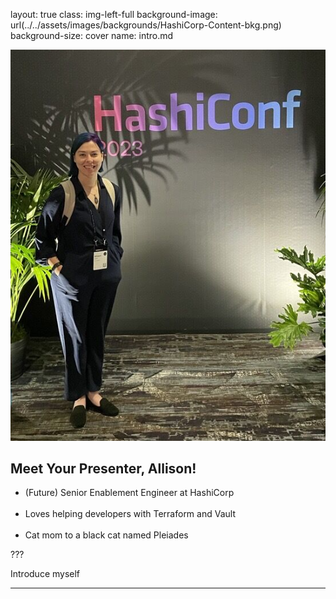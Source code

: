 layout: true
class: img-left-full
background-image: url(../../assets/images/backgrounds/HashiCorp-Content-bkg.png)
background-size: cover
name: intro.md

![Allison profile img](./assets/images/slide_images/profile_photo.png)

## Meet Your Presenter, Allison!

- (Future) Senior Enablement Engineer at HashiCorp
<br></br>
- Loves helping developers with Terraform and Vault
</br></br>
- Cat mom to a black cat named Pleiades

???

Introduce myself

---
